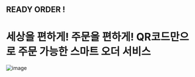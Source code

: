 ## READY ORDER !

# 세상을 편하게! 주문을 편하게! QR코드만으로 주문 가능한 스마트 오더 서비스 
![image](https://github.com/Ready-Order/.github/assets/83233101/cc2dae69-4c81-4b1f-8115-ba085749d765)
